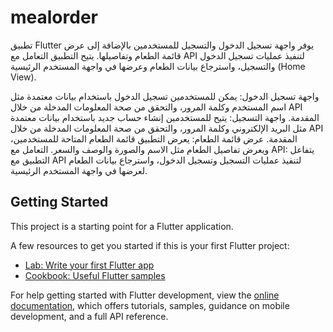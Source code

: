 # mealorder

تطبيق Flutter  يوفر واجهة تسجيل الدخول والتسجيل للمستخدمين بالإضافة إلى عرض قائمة الطعام وتفاصيلها. يتيح التطبيق التعامل مع API لتنفيذ عمليات تسجيل الدخول والتسجيل، واسترجاع بيانات الطعام وعرضها في واجهة المستخدم الرئيسية (Home View).

واجهة تسجيل الدخول: يمكن للمستخدمين تسجيل الدخول باستخدام بيانات معتمدة مثل اسم المستخدم وكلمة المرور، والتحقق من صحة المعلومات المدخلة من خلال API المقدمة.
واجهة التسجيل: يتيح للمستخدمين إنشاء حساب جديد باستخدام بيانات معتمدة مثل البريد الإلكتروني وكلمة المرور، والتحقق من صحة المعلومات المدخلة من خلال API المقدمة.
عرض قائمة الطعام: يعرض التطبيق قائمة الطعام المتاحة للمستخدمين، ويعرض تفاصيل الطعام مثل الاسم والصورة والوصف والسعر.
التعامل مع API: يتفاعل التطبيق مع API لتنفيذ عمليات التسجيل وتسجيل الدخول، واسترجاع بيانات الطعام لعرضها في واجهة المستخدم الرئيسية.

## Getting Started

This project is a starting point for a Flutter application.

A few resources to get you started if this is your first Flutter project:

- [Lab: Write your first Flutter app](https://docs.flutter.dev/get-started/codelab)
- [Cookbook: Useful Flutter samples](https://docs.flutter.dev/cookbook)

For help getting started with Flutter development, view the
[online documentation](https://docs.flutter.dev/), which offers tutorials,
samples, guidance on mobile development, and a full API reference.
